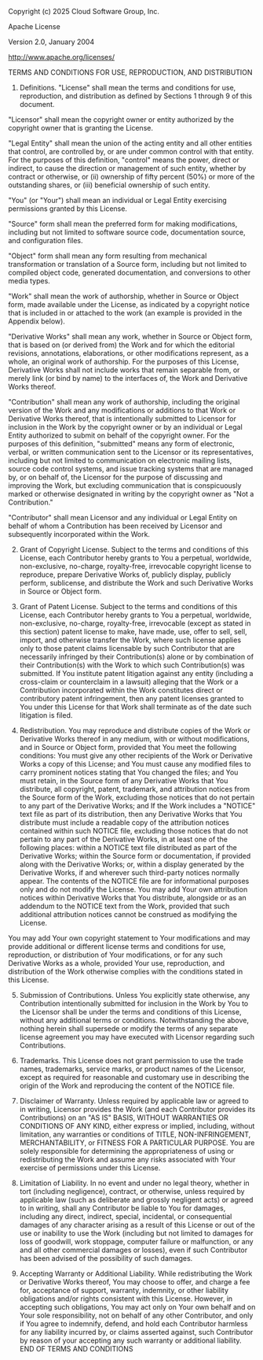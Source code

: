 Copyright (c) 2025 Cloud Software Group, Inc.

Apache License

Version 2.0, January 2004

http://www.apache.org/licenses/

TERMS AND CONDITIONS FOR USE, REPRODUCTION, AND DISTRIBUTION

1. Definitions.
"License" shall mean the terms and conditions for use, reproduction, and distribution as defined by Sections 1 through 9 of
this document.

"Licensor" shall mean the copyright owner or entity authorized by the copyright owner that is granting the License.

"Legal Entity" shall mean the union of the acting entity and all other entities that control, are controlled by, or are under
common control with that entity. For the purposes of this definition, "control" means the power, direct or indirect, to cause
the direction or management of such entity, whether by contract or otherwise, or (ii) ownership of fifty percent (50%) or more
of the outstanding shares, or (iii) beneficial ownership of such entity.

"You" (or "Your") shall mean an individual or Legal Entity exercising permissions granted by this License.

"Source" form shall mean the preferred form for making modifications, including but not limited to software source code,
documentation source, and configuration files.

"Object" form shall mean any form resulting from mechanical transformation or translation of a Source form, including but
not limited to compiled object code, generated documentation, and conversions to other media types.

"Work" shall mean the work of authorship, whether in Source or Object form, made available under the License, as indicated
by a copyright notice that is included in or attached to the work (an example is provided in the Appendix below).

"Derivative Works" shall mean any work, whether in Source or Object form, that is based on (or derived from) the Work and
for which the editorial revisions, annotations, elaborations, or other modifications represent, as a whole, an original work of
authorship. For the purposes of this License, Derivative Works shall not include works that remain separable from, or merely
link (or bind by name) to the interfaces of, the Work and Derivative Works thereof.

"Contribution" shall mean any work of authorship, including the original version of the Work and any modifications or
additions to that Work or Derivative Works thereof, that is intentionally submitted to Licensor for inclusion in the Work by the
copyright owner or by an individual or Legal Entity authorized to submit on behalf of the copyright owner. For the purposes
of this definition, "submitted" means any form of electronic, verbal, or written communication sent to the Licensor or its
representatives, including but not limited to communication on electronic mailing lists, source code control systems, and
issue tracking systems that are managed by, or on behalf of, the Licensor for the purpose of discussing and improving the
Work, but excluding communication that is conspicuously marked or otherwise designated in writing by the copyright owner
as "Not a Contribution."

"Contributor" shall mean Licensor and any individual or Legal Entity on behalf of whom a Contribution has been received by
Licensor and subsequently incorporated within the Work.

2. Grant of Copyright License. Subject to the terms and conditions of this License, each Contributor hereby grants to You a
perpetual, worldwide, non-exclusive, no-charge, royalty-free, irrevocable copyright license to reproduce, prepare Derivative
Works of, publicly display, publicly perform, sublicense, and distribute the Work and such Derivative Works in Source or Object form.

3. Grant of Patent License. Subject to the terms and conditions of this License, each Contributor hereby grants to You a
perpetual, worldwide, non-exclusive, no-charge, royalty-free, irrevocable (except as stated in this section) patent license to
make, have made, use, offer to sell, sell, import, and otherwise transfer the Work, where such license applies only to those
patent claims licensable by such Contributor that are necessarily infringed by their Contribution(s) alone or by combination
of their Contribution(s) with the Work to which such Contribution(s) was submitted. If You institute patent litigation against
any entity (including a cross-claim or counterclaim in a lawsuit) alleging that the Work or a Contribution incorporated within
the Work constitutes direct or contributory patent infringement, then any patent licenses granted to You under this License
for that Work shall terminate as of the date such litigation is filed.
4. Redistribution. You may reproduce and distribute copies of the Work or Derivative Works thereof in any medium, with or
without modifications, and in Source or Object form, provided that You meet the following conditions:
You must give any other recipients of the Work or Derivative Works a copy of this License; and
You must cause any modified files to carry prominent notices stating that You changed the files; and
You must retain, in the Source form of any Derivative Works that You distribute, all copyright, patent, trademark, and
attribution notices from the Source form of the Work, excluding those notices that do not pertain to any part of the Derivative
Works; and
If the Work includes a "NOTICE" text file as part of its distribution, then any Derivative Works that You distribute must
include a readable copy of the attribution notices contained within such NOTICE file, excluding those notices that do not
pertain to any part of the Derivative Works, in at least one of the following places: within a NOTICE text file distributed as
part of the Derivative Works; within the Source form or documentation, if provided along with the Derivative Works; or, within
a display generated by the Derivative Works, if and wherever such third-party notices normally appear. The contents of the
NOTICE file are for informational purposes only and do not modify the License. You may add Your own attribution notices
within Derivative Works that You distribute, alongside or as an addendum to the NOTICE text from the Work, provided that
such additional attribution notices cannot be construed as modifying the License.

You may add Your own copyright statement to Your modifications and may provide additional or different license terms and
conditions for use, reproduction, or distribution of Your modifications, or for any such Derivative Works as a whole, provided
Your use, reproduction, and distribution of the Work otherwise complies with the conditions stated in this License.

5. Submission of Contributions. Unless You explicitly state otherwise, any Contribution intentionally submitted for inclusion
in the Work by You to the Licensor shall be under the terms and conditions of this License, without any additional terms or
conditions. Notwithstanding the above, nothing herein shall supersede or modify the terms of any separate license
agreement you may have executed with Licensor regarding such Contributions.
6. Trademarks. This License does not grant permission to use the trade names, trademarks, service marks, or product
names of the Licensor, except as required for reasonable and customary use in describing the origin of the Work and
reproducing the content of the NOTICE file.
7. Disclaimer of Warranty. Unless required by applicable law or agreed to in writing, Licensor provides the Work (and each
Contributor provides its Contributions) on an "AS IS" BASIS, WITHOUT WARRANTIES OR CONDITIONS OF ANY KIND,
either express or implied, including, without limitation, any warranties or conditions of TITLE, NON-INFRINGEMENT,
MERCHANTABILITY, or FITNESS FOR A PARTICULAR PURPOSE. You are solely responsible for determining the
appropriateness of using or redistributing the Work and assume any risks associated with Your exercise of permissions
under this License.
8. Limitation of Liability. In no event and under no legal theory, whether in tort (including negligence), contract, or otherwise,
unless required by applicable law (such as deliberate and grossly negligent acts) or agreed to in writing, shall any
Contributor be liable to You for damages, including any direct, indirect, special, incidental, or consequential damages of any
character arising as a result of this License or out of the use or inability to use the Work (including but not limited to
damages for loss of goodwill, work stoppage, computer failure or malfunction, or any and all other commercial damages or
losses), even if such Contributor has been advised of the possibility of such damages.

9. Accepting Warranty or Additional Liability. While redistributing the Work or Derivative Works thereof, You may choose to
offer, and charge a fee for, acceptance of support, warranty, indemnity, or other liability obligations and/or rights consistent
with this License. However, in accepting such obligations, You may act only on Your own behalf and on Your sole
responsibility, not on behalf of any other Contributor, and only if You agree to indemnify, defend, and hold each Contributor
harmless for any liability incurred by, or claims asserted against, such Contributor by reason of your accepting any such
warranty or additional liability.
END OF TERMS AND CONDITIONS
